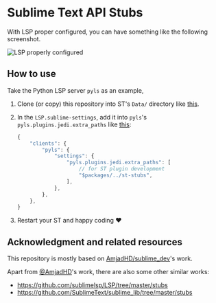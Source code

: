 # Sublime Text API Stubs

With LSP proper configured, you can have something like the following screenshot.

![LSP properly configured](https://raw.githubusercontent.com/jfcherng-sublime/ST-api-stubs/master/docs/with-lsp.png)

## How to use

Take the Python LSP server `pyls` as an example,

1. Clone (or copy) this repository into ST's `Data/` directory like [this](https://github.com/jfcherng-sublime/ST-my-settings/tree/210e269b56bc9a7903bf75d99fc799b28e0e25ee).

1. In the `LSP.sublime-settings`, add it into `pyls`'s `pyls.plugins.jedi.extra_paths` like [this](https://github.com/jfcherng-sublime/ST-my-settings/blob/210e269b56bc9a7903bf75d99fc799b28e0e25ee/Packages/User/LSP.sublime-settings#L45-L48):

   ```js
   {
       "clients": {
           "pyls": {
               "settings": {
                   "pyls.plugins.jedi.extra_paths": [
                       // for ST plugin development
                       "$packages/../st-stubs",
                   ],
               },
           },
       },
   }
   ```

1. Restart your ST and happy coding ♥

## Acknowledgment and related resources

This repository is mostly based on [AmjadHD/sublime_dev](https://github.com/AmjadHD/sublime_dev)'s work.

Apart from [@AmjadHD](https://github.com/AmjadHD)'s work, there are also some other similar works:

- https://github.com/sublimelsp/LSP/tree/master/stubs
- https://github.com/SublimeText/sublime_lib/tree/master/stubs

